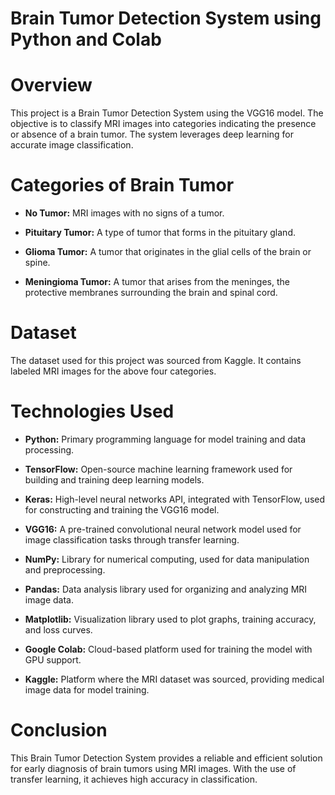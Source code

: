 # Brain Tumor Detection System using Python and Colab 


# Overview
This project is a Brain Tumor Detection System using the VGG16 model. The objective is to classify MRI images into categories indicating the presence or absence of a brain tumor. The system leverages deep learning for accurate image classification.


# Categories of Brain Tumor 

- **No Tumor:** MRI images with no signs of a tumor.

- **Pituitary Tumor:** A type of tumor that forms in the pituitary gland.

- **Glioma Tumor:** A tumor that originates in the glial cells of the brain or spine.

- **Meningioma Tumor:** A tumor that arises from the meninges, the protective membranes surrounding the brain and spinal cord.


# Dataset

The dataset used for this project was sourced from Kaggle. It contains labeled MRI images for the above four categories.


# Technologies Used

- **Python:** Primary programming language for model training and data processing.

- **TensorFlow:** Open-source machine learning framework used for building and training deep learning models.

- **Keras:** High-level neural networks API, integrated with TensorFlow, used for constructing and training the VGG16 model.

- **VGG16:** A pre-trained convolutional neural network model used for image classification tasks through transfer learning.

- **NumPy:** Library for numerical computing, used for data manipulation and preprocessing.

- **Pandas:** Data analysis library used for organizing and analyzing MRI image data.

- **Matplotlib:** Visualization library used to plot graphs, training accuracy, and loss curves.

- **Google Colab:** Cloud-based platform used for training the model with GPU support.

- **Kaggle:** Platform where the MRI dataset was sourced, providing medical image data for model training.


# Conclusion

This Brain Tumor Detection System provides a reliable and efficient solution for early diagnosis of brain tumors using MRI images. With the use of transfer learning, it achieves high accuracy in classification.



